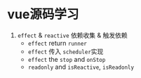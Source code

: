 # vue源码学习

1. `effect` & `reactive` 依赖收集 & 触发依赖
    - `effect` return `runner`
    - `effect` 传入 `scheduler`实现
    - `effect` the `stop` and `onStop`
    - `readonly` and `isReactive`, `isReadonly`